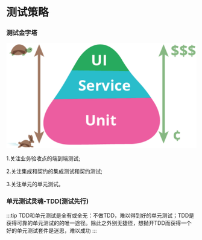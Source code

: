 # 测试策略

### 测试金字塔

![An image](../images/1.png)

1.关注业务验收点的端到端测试;

2.关注集成和契约的集成测试和契约测试;

3.关注单元的单元测试。

### 单元测试灵魂-TDD(测试先行)

:::tip
TDD和单元测试是全有或全无：不做TDD，难以得到好的单元测试；TDD是获得可靠的单元测试的的唯一途径。除此之外别无捷径，想抛开TDD而获得一个好的单元测试套件是迷思，难以成功
:::
